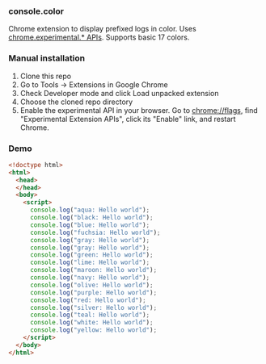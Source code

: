 ### console.color

Chrome extension to display prefixed logs in color. Uses [chrome.experimental.* APIs](http://developer.chrome.com/extensions/experimental.html). Supports basic 17 colors.
### Manual installation

1. Clone this repo
2. Go to Tools -> Extensions in Google Chrome
3. Check Developer mode and click Load unpacked extension
4. Choose the cloned repo directory
5. Enable the experimental API in your browser. Go to [chrome://flags](chrome://flags), find "Experimental Extension APIs", click its "Enable" link, and restart Chrome.

### Demo

```html
<!doctype html>
<html>
  <head>
  </head>
  <body>
    <script>
      console.log("aqua: Hello world");
      console.log("black: Hello world");
      console.log("blue: Hello world");
      console.log("fuchsia: Hello world");
      console.log("gray: Hello world");
      console.log("gray: Hello world");
      console.log("green: Hello world");
      console.log("lime: Hello world");
      console.log("maroon: Hello world");
      console.log("navy: Hello world");
      console.log("olive: Hello world");
      console.log("purple: Hello world");
      console.log("red: Hello world");
      console.log("silver: Hello world");
      console.log("teal: Hello world");
      console.log("white: Hello world");
      console.log("yellow: Hello world");
    </script>
  </body>
</html>
```
